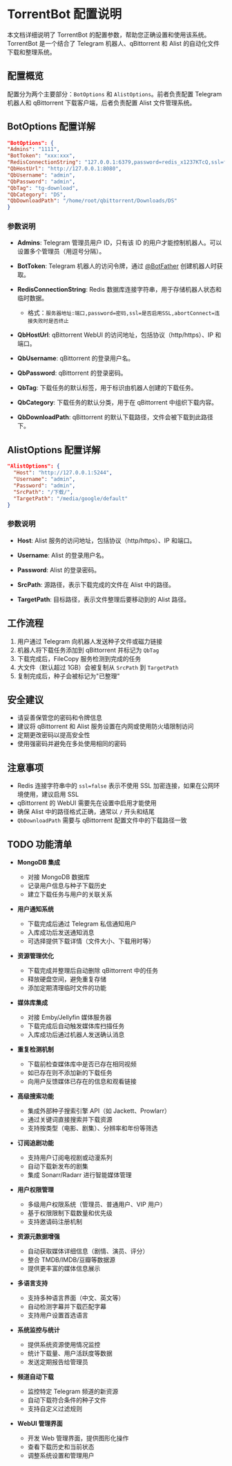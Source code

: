# TorrentBot 配置说明

本文档详细说明了 TorrentBot 的配置参数，帮助您正确设置和使用该系统。TorrentBot 是一个结合了 Telegram 机器人、qBittorrent 和 Alist 的自动化文件下载和整理系统。

## 配置概览

配置分为两个主要部分：`BotOptions` 和 `AlistOptions`。前者负责配置 Telegram 机器人和 qBittorrent 下载客户端，后者负责配置 Alist 文件管理系统。

## BotOptions 配置详解

```json
"BotOptions": {
"Admins": "1111",
"BotToken": "xxx:xxx",
"RedisConnectionString": "127.0.0.1:6379,password=redis_x1237KTcQ,ssl=false,abortConnect=false",
"QbHostUrl": "http://127.0.0.1:8080",
"QbUsername": "admin",
"QbPassword": "admin",
"QbTag": "tg-download",
"QbCategory": "DS",
"QbDownloadPath": "/home/root/qbittorrent/Downloads/DS"
}
```

### 参数说明

- **Admins**: Telegram 管理员用户 ID，只有该 ID 的用户才能控制机器人。可以设置多个管理员（用逗号分隔）。

- **BotToken**: Telegram 机器人的访问令牌，通过 [@BotFather](https://t.me/BotFather) 创建机器人时获取。

- **RedisConnectionString**: Redis 数据库连接字符串，用于存储机器人状态和临时数据。
  - 格式：`服务器地址:端口,password=密码,ssl=是否启用SSL,abortConnect=连接失败时是否终止`

- **QbHostUrl**: qBittorrent WebUI 的访问地址，包括协议（http/https）、IP 和端口。

- **QbUsername**: qBittorrent 的登录用户名。

- **QbPassword**: qBittorrent 的登录密码。

- **QbTag**: 下载任务的默认标签，用于标识由机器人创建的下载任务。

- **QbCategory**: 下载任务的默认分类，用于在 qBittorrent 中组织下载内容。

- **QbDownloadPath**: qBittorrent 的默认下载路径，文件会被下载到此路径下。

## AlistOptions 配置详解

```json
"AlistOptions": {
  "Host": "http://127.0.0.1:5244",
  "Username": "admin",
  "Password": "admin",
  "SrcPath": "/下载/",
  "TargetPath": "/media/google/default"
}
```

### 参数说明

- **Host**: Alist 服务的访问地址，包括协议（http/https）、IP 和端口。

- **Username**: Alist 的登录用户名。

- **Password**: Alist 的登录密码。

- **SrcPath**: 源路径，表示下载完成的文件在 Alist 中的路径。

- **TargetPath**: 目标路径，表示文件整理后要移动到的 Alist 路径。

## 工作流程

1. 用户通过 Telegram 向机器人发送种子文件或磁力链接
2. 机器人将下载任务添加到 qBittorrent 并标记为 `QbTag`
3. 下载完成后，FileCopy 服务检测到完成的任务
4. 大文件（默认超过 1GB）会被复制从 `SrcPath` 到 `TargetPath`
5. 复制完成后，种子会被标记为"已整理"

## 安全建议

- 请妥善保管您的密码和令牌信息
- 建议将 qBittorrent 和 Alist 服务设置在内网或使用防火墙限制访问
- 定期更改密码以提高安全性
- 使用强密码并避免在多处使用相同的密码

## 注意事项

- Redis 连接字符串中的 `ssl=false` 表示不使用 SSL 加密连接，如果在公网环境使用，建议启用 SSL
- qBittorrent 的 WebUI 需要先在设置中启用才能使用
- 确保 Alist 中的路径格式正确，通常以 `/` 开头和结尾
- `QbDownloadPath` 需要与 qBittorrent 配置文件中的下载路径一致

## TODO 功能清单

- **MongoDB 集成**
  - 对接 MongoDB 数据库
  - 记录用户信息与种子下载历史
  - 建立下载任务与用户的关联关系

- **用户通知系统**
  - 下载完成后通过 Telegram 私信通知用户
  - 入库成功后发送通知消息
  - 可选择提供下载详情（文件大小、下载用时等）

- **资源管理优化**
  - 下载完成并整理后自动删除 qBittorrent 中的任务
  - 释放硬盘空间，避免重复存储
  - 添加定期清理临时文件的功能

- **媒体库集成**
  - 对接 Emby/Jellyfin 媒体服务器
  - 下载完成后自动触发媒体库扫描任务
  - 入库成功后通过机器人发送确认消息

- **重复检测机制**
  - 下载前检查媒体库中是否已存在相同视频
  - 如已存在则不添加新的下载任务
  - 向用户反馈媒体已存在的信息和观看链接

- **高级搜索功能**
  - 集成外部种子搜索引擎 API（如 Jackett、Prowlarr）
  - 通过关键词直接搜索并下载资源
  - 支持按类型（电影、剧集）、分辨率和年份等筛选

- **订阅追剧功能**
  - 支持用户订阅电视剧或动漫系列
  - 自动下载新发布的剧集
  - 集成 Sonarr/Radarr 进行智能媒体管理

- **用户权限管理**
  - 多级用户权限系统（管理员、普通用户、VIP 用户）
  - 基于权限限制下载数量和优先级
  - 支持邀请码注册机制

- **资源元数据增强**
  - 自动获取媒体详细信息（剧情、演员、评分）
  - 整合 TMDB/IMDB/豆瓣等数据源
  - 提供更丰富的媒体信息展示

- **多语言支持**
  - 支持多种语言界面（中文、英文等）
  - 自动检测字幕并下载匹配字幕
  - 支持用户设置首选语言

- **系统监控与统计**
  - 提供系统资源使用情况监控
  - 统计下载量、用户活跃度等数据
  - 发送定期报告给管理员

- **频道自动下载**
  - 监控特定 Telegram 频道的新资源
  - 自动下载符合条件的种子文件
  - 支持自定义过滤规则

- **WebUI 管理界面**
  - 开发 Web 管理界面，提供图形化操作
  - 查看下载历史和当前状态
  - 调整系统设置和管理用户
